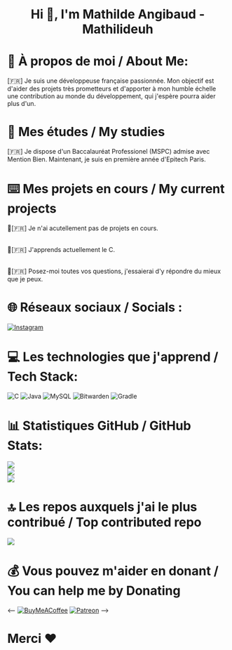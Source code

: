 <h1 align="center">Hi 👋, I'm Mathilde Angibaud - Mathilideuh</h1>

# 💫 À propos de moi / About Me:
[🇫🇷] Je suis une développeuse française passionnée. Mon objectif est d'aider des projets très prometteurs et d'apporter à mon humble échelle une contribution au monde du développement, qui j'espère pourra aider plus d'un.

# 🏫 Mes études / My studies
[🇫🇷] Je dispose d'un Baccalauréat Professionel (MSPC) admise avec Mention Bien. Maintenant, je suis en première année d'Epitech Paris.

# ⌨️ Mes projets en cours / My current projects

🔭[🇫🇷] Je n'ai acutellement pas de projets en cours.

<br>🌱[🇫🇷] J'apprends actuellement le C.

<br>💬[🇫🇷] Posez-moi toutes vos questions, j'essaierai d'y répondre du mieux que je peux.


# 🌐 Réseaux sociaux / Socials :

[![Instagram](https://img.shields.io/badge/Instagram-%23E4405F.svg?logo=Instagram&logoColor=white)](https://instagram.com/Mathilde.narc )

# 💻 Les technologies que j'apprend / Tech Stack:

![C](https://img.shields.io/badge/c%23-%23239120.svg?style=for-the-badge&logo=c&logoColor=white) ![Java](https://img.shields.io/badge/java-%23ED8B00.svg?style=for-the-badge&logo=openjdk&logoColor=white) ![MySQL](https://img.shields.io/badge/mysql-4479A1.svg?style=for-the-badge&logo=mysql&logoColor=white) ![Bitwarden](https://img.shields.io/badge/bitwarden-%23175DDC.svg?style=for-the-badge&logo=bitwarden&logoColor=white) ![Gradle](https://img.shields.io/badge/Gradle-02303A.svg?style=for-the-badge&logo=Gradle&logoColor=white)

# 📊 Statistiques GitHub / GitHub Stats:

![](https://github-readme-stats.vercel.app/api?username=Mathildeuh&theme=one_dark_pro&hide_border=false&include_all_commits=true&count_private=true)<br/>
![](https://github-readme-streak-stats.herokuapp.com/?user=Mathildeuh&theme=one_dark_pro&hide_border=false)<br/>
![](https://github-readme-stats.vercel.app/api/top-langs/?username=Mathildeuh&theme=one_dark_pro&hide_border=false&include_all_commits=true&count_private=true&layout=compact)

# 🔝 Les repos auxquels j'ai le plus contribué / Top contributed repo

![](https://github-contributor-stats.vercel.app/api?username=Mathilideuh&limit=5&theme=onedark&combine_all_yearly_contributions=true)

# 💰 Vous pouvez m'aider en donant / You can help me by Donating
<-- [![BuyMeACoffee](https://img.shields.io/badge/Buy%20Me%20a%20Coffee-ffdd00?style=for-the-badge&logo=buy-me-a-coffee&logoColor=black)](https://buymeacoffee.com/baptgosse_) [![Patreon](https://img.shields.io/badge/Patreon-F96854?style=for-the-badge&logo=patreon&logoColor=white)](https://patreon.com/BaptGosse_) -->

# Merci ❤️
